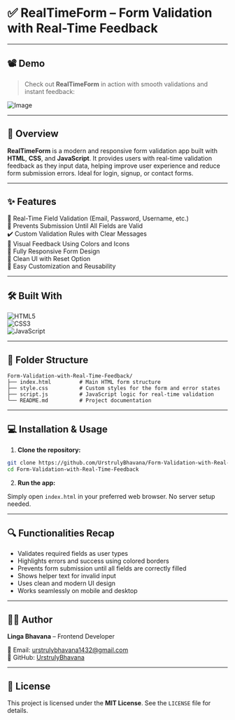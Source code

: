 # ✅ RealTimeForm – Form Validation with Real-Time Feedback

---

## 📽️ Demo

> Check out **RealTimeForm** in action with smooth validations and instant feedback:

![Image](https://github.com/user-attachments/assets/d3eab587-8c1d-43aa-b827-0760ef72444e)

---

## 🧾 Overview

**RealTimeForm** is a modern and responsive form validation app built with **HTML**, **CSS**, and **JavaScript**. It provides users with real-time validation feedback as they input data, helping improve user experience and reduce form submission errors. Ideal for login, signup, or contact forms.

---

## ✨ Features

🧠 Real-Time Field Validation (Email, Password, Username, etc.)  
🚫 Prevents Submission Until All Fields are Valid  
✔️ Custom Validation Rules with Clear Messages  
🎯 Visual Feedback Using Colors and Icons  
📱 Fully Responsive Form Design  
🧼 Clean UI with Reset Option  
🎨 Easy Customization and Reusability  

---

## 🛠️ Built With

![HTML5](https://img.shields.io/badge/-HTML5-E34F26?logo=html5&logoColor=white&style=flat-square)  
![CSS3](https://img.shields.io/badge/-CSS3-1572B6?logo=css3&logoColor=white&style=flat-square)  
![JavaScript](https://img.shields.io/badge/-JavaScript-F7DF1E?logo=javascript&logoColor=black&style=flat-square)

---

## 📁 Folder Structure

```plaintext
Form-Validation-with-Real-Time-Feedback/
├── index.html         # Main HTML form structure
├── style.css          # Custom styles for the form and error states
├── script.js          # JavaScript logic for real-time validation
└── README.md          # Project documentation
```

---

## 💻 Installation & Usage

1. **Clone the repository:**

```bash
git clone https://github.com/UrstrulyBhavana/Form-Validation-with-Real-Time-Feedback.git
cd Form-Validation-with-Real-Time-Feedback
```

2. **Run the app:**

Simply open `index.html` in your preferred web browser. No server setup needed.

---

## 🔍 Functionalities Recap

- Validates required fields as user types  
- Highlights errors and success using colored borders  
- Prevents form submission until all fields are correctly filled  
- Shows helper text for invalid input  
- Uses clean and modern UI design  
- Works seamlessly on mobile and desktop  

---

## 🙋‍♀️ Author

**Linga Bhavana** – Frontend Developer  

📧 Email: [urstrulybhavana1432@gmail.com](mailto:urstrulybhavana1432@gmail.com)  
🐙 GitHub: [UrstrulyBhavana](https://github.com/UrstrulyBhavana)

---

## 📜 License

This project is licensed under the **MIT License**. See the `LICENSE` file for details.
